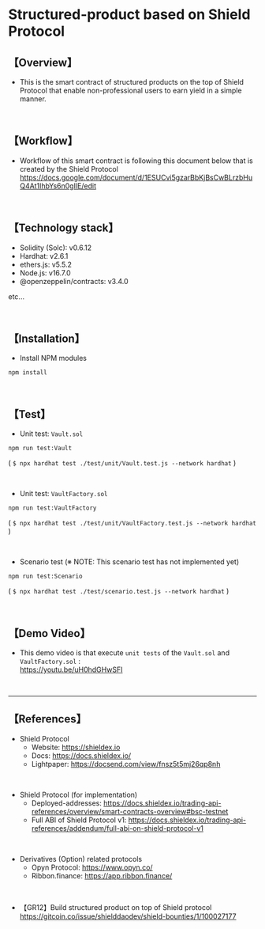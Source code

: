 # Structured-product based on Shield Protocol
## 【Overview】
- This is the smart contract of structured products on the top of Shield Protocol that enable non-professional users to earn yield in a simple manner.

<br>

## 【Workflow】
- Workflow of this smart contract is following this document below that is created by the Shield Protocol  
  https://docs.google.com/document/d/1ESUCvi5gzarBbKjBsCwBLrzbHuQ4At1IhbYs6n0glIE/edit

<br>

## 【Technology stack】
- Solidity (Solc): v0.6.12
- Hardhat: v2.6.1
- ethers.js: v5.5.2
- Node.js: v16.7.0
- @openzeppelin/contracts: v3.4.0

etc...

<br>

## 【Installation】
- Install NPM modules
```
npm install
```

<br>

## 【Test】
- Unit test: `Vault.sol`
```
npm run test:Vault
```
( `$ npx hardhat test ./test/unit/Vault.test.js --network hardhat` )

<br>

- Unit test: `VaultFactory.sol`
```
npm run test:VaultFactory
```
( `$ npx hardhat test ./test/unit/VaultFactory.test.js --network hardhat` )

<br>

- Scenario test (※ NOTE: This scenario test has not implemented yet)
```
npm run test:Scenario
```
( `$ npx hardhat test ./test/scenario.test.js --network hardhat` )

<br>

## 【Demo Video】
- This demo video is that execute `unit tests` of the `Vault.sol` and `VaultFactory.sol` :  
  https://youtu.be/uH0hdGHwSFI

<br>

<hr>

## 【References】
- Shield Protocol
  - Website: https://shieldex.io 
  - Docs: https://docs.shieldex.io/ 
  - Lightpaper: https://docsend.com/view/fnsz5t5mj26qp8nh

<br>

- Shield Protocol (for implementation)  
  - Deployed-addresses: https://docs.shieldex.io/trading-api-references/overview/smart-contracts-overview#bsc-testnet  
  - Full ABI of Shield Protocol v1: https://docs.shieldex.io/trading-api-references/addendum/full-abi-on-shield-protocol-v1  

<br>

- Derivatives (Option) related protocols 
  - Opyn Protocol: https://www.opyn.co/
  - Ribbon.finance: https://app.ribbon.finance/

<br>

- 【GR12】Build structured product on top of Shield protocol  
   https://gitcoin.co/issue/shielddaodev/shield-bounties/1/100027177
